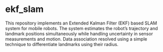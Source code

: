 # ekf_slam
This repository implements an Extended Kalman Filter (EKF) based SLAM system for mobile robots. The system estimates the robot’s trajectory and landmark positions simultaneously while handling uncertainty in sensor measurements and motion. Data association resolved using a simple technique to differentiate landmarks using their radius.
